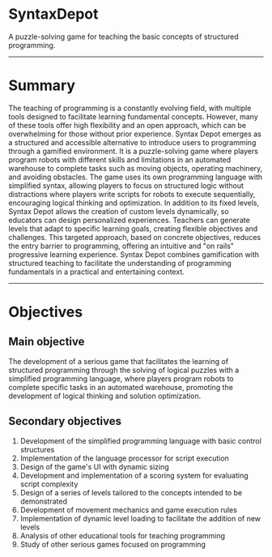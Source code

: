 # SyntaxDepot
A puzzle-solving game for teaching the basic concepts of structured programming.

---

# Summary
The teaching of programming is a constantly evolving field, with multiple tools designed to
facilitate learning fundamental concepts. However, many of these tools offer high flexibility and an
open approach, which can be overwhelming for those without prior experience.
Syntax Depot emerges as a structured and accessible alternative to introduce users to programming
through a gamified environment. It is a puzzle-solving game where players program robots with
different skills and limitations in an automated warehouse to complete tasks such as moving
objects, operating machinery, and avoiding obstacles.
The game uses its own programming language with simplified syntax, allowing players to focus on
structured logic without distractions where players write scripts for robots to execute sequentially,
encouraging logical thinking and optimization.
In addition to its fixed levels, Syntax Depot allows the creation of custom levels dynamically, so
educators can design personalized experiences. Teachers can generate levels that adapt to specific
learning goals, creating flexible objectives and challenges.
This targeted approach, based on concrete objectives, reduces the entry barrier to programming,
offering an intuitive and "on rails" progressive learning experience. Syntax Depot combines
gamification with structured teaching to facilitate the understanding of programming fundamentals
in a practical and entertaining context.

---

# Objectives
## Main objective
The development of a serious game that facilitates the learning of structured programming through
the solving of logical puzzles with a simplified programming language, where players program
robots to complete specific tasks in an automated warehouse, promoting the development of logical
thinking and solution optimization.

## Secondary objectives
1. Development of the simplified programming language with basic control structures
2. Implementation of the language processor for script execution
3. Design of the game's UI with dynamic sizing
4. Development and implementation of a scoring system for evaluating script complexity
5. Design of a series of levels tailored to the concepts intended to be demonstrated
6. Development of movement mechanics and game execution rules
7. Implementation of dynamic level loading to facilitate the addition of new levels
8. Analysis of other educational tools for teaching programming
9. Study of other serious games focused on programming
